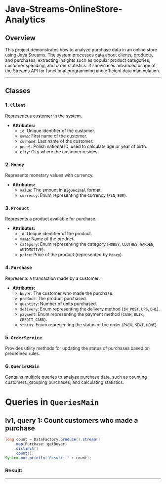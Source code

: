 # Java-Streams-OnlineStore-Analytics

## Overview
This project demonstrates how to analyze purchase data in an online store using Java Streams. The system processes data about clients, products, and purchases, extracting insights such as popular product categories, customer spending, and order statistics. It showcases advanced usage of the Streams API for functional programming and efficient data manipulation.

---

## Classes

### 1. `Client`
Represents a customer in the system.
- **Attributes:**
  - `id`: Unique identifier of the customer.
  - `name`: First name of the customer.
  - `surname`: Last name of the customer.
  - `pesel`: Polish national ID, used to calculate age or year of birth.
  - `city`: City where the customer resides.

### 2. `Money`
Represents monetary values with currency.
- **Attributes:**
  - `value`: The amount in `BigDecimal` format.
  - `currency`: Enum representing the currency (`PLN`, `EUR`).

### 3. `Product`
Represents a product available for purchase.
- **Attributes:**
  - `id`: Unique identifier of the product.
  - `name`: Name of the product.
  - `category`: Enum representing the category (`HOBBY`, `CLOTHES`, `GARDEN`, `AUTOMOTIVE`).
  - `price`: Price of the product (represented by `Money`).

### 4. `Purchase`
Represents a transaction made by a customer.
- **Attributes:**
  - `buyer`: The customer who made the purchase.
  - `product`: The product purchased.
  - `quantity`: Number of units purchased.
  - `delivery`: Enum representing the delivery method (`IN_POST`, `UPS`, `DHL`).
  - `payment`: Enum representing the payment method (`CASH`, `BLIK`, `CREDIT_CARD`).
  - `status`: Enum representing the status of the order (`PAID`, `SENT`, `DONE`).

### 5. `OrderService`
Provides utility methods for updating the status of purchases based on predefined rules.

### 6. `QueriesMain`
Contains multiple queries to analyze purchase data, such as counting customers, grouping purchases, and calculating statistics.

# Queries in `QueriesMain`

## lv1, query 1: Count customers who made a purchase
```java
long count = DataFactory.produce().stream()
    .map(Purchase::getBuyer)
    .distinct()
    .count();
System.out.println("Result: " + count);
```
### Result:


---
